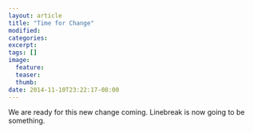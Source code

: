 ```yaml
---
layout: article
title: "Time for Change"
modified:
categories:
excerpt:
tags: []
image:
  feature:
  teaser:
  thumb:
date: 2014-11-10T23:22:17-08:00
---
```



We are ready for this new change coming.  Linebreak is now going to be something.
